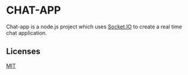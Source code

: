 # CHAT-APP

Chat-app is a node.js project which uses [Socket.IO](https://socket.io/) to create a real time chat application.


## Licenses

[MIT](https://choosealicense.com/licenses/mit/)